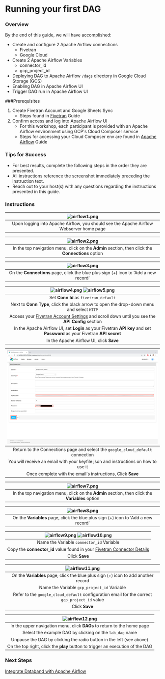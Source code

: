 # Running your first DAG
### Overview
By the end of this guide, we will have accomplished:
* Create and configure 2 Apache Airflow connections
  * Fivetran
  * Google Cloud
* Create 2 Apache Airflow Variables
  * connector_id
  * gcp_project_id
* Deploying DAG to Apache Airflow `/dags` directory in Google Cloud Storage (GCS)
* Enabling DAG in Apache Airflow UI
* Trigger DAG run in Apache Airflow UI

###Prerequisites
1. Create Fivetran Account and Google Sheets Sync
   * Steps found in [Fivetran](https://github.com/databand-ai/DatabandFivetranWorkshop/tree/master/guide/fivetran#fivetran) Guide
2. Confirm access and log into Apache Airflow UI
   * For this workshop, each participant is provided with an Apache Airflow environment using GCP's Cloud Composer service
   * Steps for accessing your Cloud Composer env are found in [Apache Airflow](https://github.com/databand-ai/DatabandFivetranWorkshop/tree/master/guide/apache-airflow#apache-airflow) Guide

### Tips for Success
* For best results, complete the following steps in the order they are presented.
* All instructions reference the screenshot immediately preceding the instruction text.
* Reach out to your host(s) with any questions regarding the instructions presented in this guide.

### Instructions
| ![airflow1.png](../../images/airflow1.png) |
|:--:|
| Upon logging into Apache Airflow, you should see the Apache Airflow Webserver home page |

  
| ![airflow2.png](../../images/airflow2.png) |
|:--:|
| In the top navigation menu, click on the **Admin** section, then click the **Connections** option |

  
| ![airflow3.png](../../images/airflow3.png) |
|:--:|
| On the **Connections** page, click the blue plus sign (+) icon to 'Add a new record' |


| ![airflow4.png](../../images/airflow4.png) ![airflow5.png](../../images/airflow5.png) |
|:--:|
| Set **Conn Id** as `fivetran_default` |
| Next to **Conn Type**, click the black arrow to open the drop-down menu and select `HTTP` |
| Access your [Fivetran Account Settings](https://www.fivetran.com/account/settings) and scroll down until you see the **API Config** section |
| In the Apache Airflow UI, set **Login** as your Fivetran **API key** and set **Password** as your Fivetran **API secret** |
| In the Apache Airflow UI, click **Save** |


| ![airflow6.png](../../images/airflow6.png) |
|:--:|
| Return to the Connections page and select the `google_cloud_default` connection |
| You will receive an email with your keyfile json and instructions on how to use it |
| Once complete with the email's instructions, Click **Save** | 


| ![airflow7.png](../../images/airflow7.png) |
|:--:|
| In the top navigation menu, click on the **Admin** section, then click the **Variables** option |

  
| ![airflow8.png](../../images/airflow8.png) |
|:--:|
| On the **Variables** page, click the blue plus sign (+) icon to 'Add a new record' |


| ![airflow9.png](../../images/airflow9.png) ![airflow10.png](../../images/airflow10.png) |
|:--:|
| Name the Variable `connector_id` Variable |
| Copy the **connector_id** value found in your [Fivetran Connector Details](https://www.fivetran.com/dashboard/connectors/google_sheets/google_sheets.forestfires/setup) |
| Click **Save** |

  
| ![airflow11.png](../../images/airflow11.png) |
|:--:|
| On the **Variables** page, click the blue plus sign (+) icon to add another record |
| Name the Variable `gcp_project_id` Variable |
| Refer to the `google_cloud_default` configuration email for the correct `gcp_project_id` value |
| Click **Save** |


| ![airflow12.png](../../images/airflow12.png) |
|:--:|
| In the upper navigation menu, click **DAGs** to return to the home page |
| Select the example DAG by clicking on the `lab_dag` name |
| Unpause the DAG by clicking the radio button in the left (see above) |
| On the top right, click the **play** button to trigger an execution of the DAG|


### Next Steps
[Integrate Databand with Apache Airflow](https://github.com/databand-ai/DatabandFivetranWorkshop/tree/master/guide/databand#integrate-databand-with-apache-airflow-)